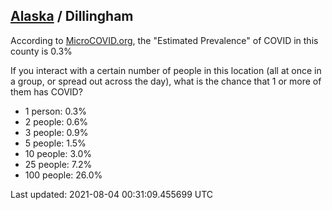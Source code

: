 
## [Alaska](/united-states/alaska) / Dillingham

According to [MicroCOVID.org](http://microcovid.org),
the "Estimated Prevalence" of COVID in this county is 0.3%

If you interact with a certain number of people in this location
(all at once in a group, or spread out across the day), what is the chance that
1 or more of them has COVID?

- 1 person: 0.3%
- 2 people: 0.6%
- 3 people: 0.9%
- 5 people: 1.5%
- 10 people: 3.0%
- 25 people: 7.2%
- 100 people: 26.0%

Last updated: 2021-08-04 00:31:09.455699 UTC
